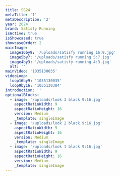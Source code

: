 ```yaml
---
title: SS24
metaTitle: '1'
metaDescription: '2'
year: 2024
brand: Satisfy Running
isActive: true
isShowcased: true
showcaseOrder: 2
mainImage:
  image16by9: '/uploads/satisfy running 16:9.jpg'
  image5by7: '/uploads/satisfy running 5:7.jpg'
  image4by3: '/uploads/satisfy running 4:3.jpg'
  alt: ''
mainVideo: '1035130035'
videoLoop:
  loop16by9: '1035130035'
  loop9by16: '1035130384'
introduction: ''
optionalBlocks:
  - image: '/uploads/look 3 black 9:16.jpg'
    aspectRatioWidth: 9
    aspectRatioHeight: 16
    version: Medium
    _template: singleImage
  - image: '/uploads/look 2 black 9:16.jpg'
    aspectRatioWidth: 9
    aspectRatioHeight: 16
    version: Medium
    _template: singleImage
  - image: '/uploads/look 1 black 9:16.jpg'
    aspectRatioWidth: 9
    aspectRatioHeight: 16
    version: Medium
    _template: singleImage
---
```


